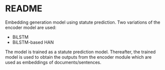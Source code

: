 # README

Embedding generation model using statute prediction. Two variations of the 
encoder model are used:
 - BiLSTM
 - BiLSTM-based HAN

 The model is trained as a statute prediction model. Thereafter, the trained
 model is used to obtain the outputs from the encoder module which are used as
 embeddings of documents/sentences.
